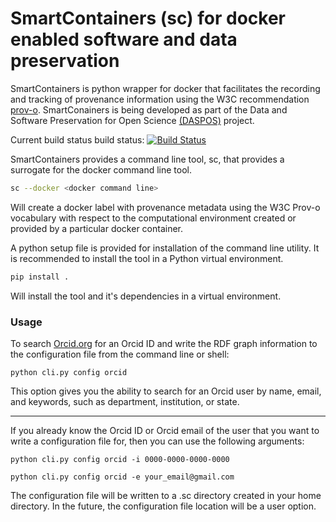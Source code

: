# SmartContainers (sc) for docker enabled software and data preservation

SmartContainers is python wrapper for docker that facilitates the recording
and tracking of provenance information using the W3C recommendation [prov-o](http://www.w3.org/TR/prov-o/).
SmartConainers is being developed as part of the Data and Software Preservation  for Open Science [(DASPOS)](http://daspos.org) project.

Current build status  build status: [![Build Status](https://travis-ci.org/crcresearch/smartcontainers.svg?branch=master)](https://travis-ci.org/crcresearch/smartcontainers)

SmartContainers provides a command line tool, sc, that provides a surrogate for the docker command line tool.

```bash
sc --docker <docker command line>
```

Will create a docker label with provenance metadata using the W3C Prov-o vocabulary with respect to the
computational environment created or provided by a particular docker container.

A python setup file is provided for installation of the command line utility. It is recommended to install the tool in a Python virtual environment.

```bash
pip install .
```

Will install the tool and it's dependencies in a virtual environment. 

### Usage
To search [Orcid.org](http://www.orcid.org) for an Orcid ID and write the RDF graph information to the configuration file from the command line or shell:

`python cli.py config orcid`

This option gives you the ability to search for an Orcid user by name, email, and keywords, such as department, institution, or state.

-----------------------------------------------------------------
If you already know the Orcid ID or Orcid email of the user that you want to write a configuration file for, then you can use the following arguments:

`python cli.py config orcid -i 0000-0000-0000-0000`

`python cli.py config orcid -e your_email@gmail.com`

The configuration file will be written to a .sc directory created in your home directory.  In the future, the configuration file location will be a user option.
